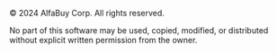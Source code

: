 © 2024 AlfaBuy Corp. All rights reserved.

No part of this software may be used, copied, modified, or distributed without explicit written permission from the owner.
